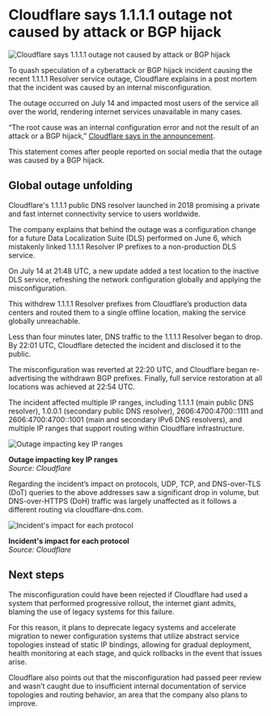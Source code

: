 # Cloudflare says 1.1.1.1 outage not caused by attack or BGP hijack

![Cloudflare says 1.1.1.1 outage not caused by attack or BGP hijack](https://www.bleepstatic.com/content/hl-images/2025/06/12/Cloudflare.jpg)

To quash speculation of a cyberattack or BGP hijack incident causing the recent 1.1.1.1 Resolver service outage, Cloudflare explains in a post mortem that the incident was caused by an internal misconfiguration.

The outage occurred on July 14 and impacted most users of the service all over the world, rendering internet services unavailable in many cases.

“The root cause was an internal configuration error and not the result of an attack or a BGP hijack,” [Cloudflare says in the announcement](https://blog.cloudflare.com/cloudflare-1-1-1-1-incident-on-july-14-2025/).

This statement comes after people reported on social media that the outage was caused by a BGP hijack.

## Global outage unfolding

Cloudflare's 1.1.1.1 public DNS resolver launched in 2018 promising a private and fast internet connectivity service to users worldwide.

The company explains that behind the outage was a configuration change for a future Data Localization Suite (DLS) performed on June 6, which mistakenly linked 1.1.1.1 Resolver IP prefixes to a non-production DLS service.

On July 14 at 21:48 UTC, a new update added a test location to the inactive DLS service, refreshing the network configuration globally and applying the misconfiguration.

This withdrew 1.1.1.1 Resolver prefixes from Cloudflare’s production data centers and routed them to a single offline location, making the service globally unreachable.

Less than four minutes later, DNS traffic to the 1.1.1.1 Resolver began to drop. By 22:01 UTC, Cloudflare detected the incident and disclosed it to the public.

The misconfiguration was reverted at 22:20 UTC, and Cloudflare began re-advertising the withdrawn BGP prefixes. Finally, full service restoration at all locations was achieved at 22:54 UTC.

The incident affected multiple IP ranges, including 1.1.1.1 (main public DNS resolver), 1.0.0.1 (secondary public DNS resolver), 2606:4700:4700::1111 and 2606:4700:4700::1001 (main and secondary IPv6 DNS resolvers), and multiple IP ranges that support routing within Cloudflare infrastructure.

![Outage impacting key IP ranges](https://www.bleepstatic.com/images/news/u/1220909/2025/July/ip-ranges.jpg)

**Outage impacting key IP ranges**  
_Source: Cloudflare_

Regarding the incident’s impact on protocols, UDP, TCP, and DNS-over-TLS (DoT) queries to the above addresses saw a significant drop in volume, but DNS-over-HTTPS (DoH) traffic was largely unaffected as it follows a different routing via cloudflare-dns.com.

![Incident's impact for each protocol](https://www.bleepstatic.com/images/news/u/1220909/2025/July/protocol.jpg)

**Incident's impact for each protocol**  
_Source: Cloudflare_

## Next steps

The misconfiguration could have been rejected if Cloudflare had used a system that performed progressive rollout, the internet giant admits, blaming the use of legacy systems for this failure.

For this reason, it plans to deprecate legacy systems and accelerate migration to newer configuration systems that utilize abstract service topologies instead of static IP bindings, allowing for gradual deployment, health monitoring at each stage, and quick rollbacks in the event that issues arise.

Cloudflare also points out that the misconfiguration had passed peer review and wasn’t caught due to insufficient internal documentation of service topologies and routing behavior, an area that the company also plans to improve.